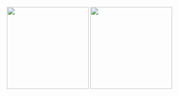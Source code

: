 <p align="center">
    <span>
        <img height="190" src="https://github-readme-stats.vercel.app/api/top-langs/?username=amrwc&cache_seconds=1800&theme=darcula&layout=compact&langs_count=10&hide_title=true&hide=html,css,scss,xslt,rich%20text%20format&exclude_repo=amrwc.github.io,mrc-converter-suite">
    </span>
    <span>
        <img height="190" src="https://github-readme-stats.vercel.app/api?username=amrwc&count_private=true&show_icons=true&hide_title=true&theme=darcula&cache_seconds=1800">
    </span>
</p>
